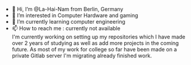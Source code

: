 - 👋 Hi, I’m @La-Hai-Nam from Berlin, Germany
- 👀 I’m interested in Computer Hardware and gaming
- 🌱 I’m currently learning computer engineering
- 📫 How to reach me : currently not available  
I'm currently working on setting up my repositories which I have made over 2 years of studying as well as add more projects in the coming future. As most of my work for college so far have been made on a private Gitlab server I'm migrating already finished work.

<!---
La-Hai-Nam/La-Hai-Nam is a ✨ special ✨ repository because its `README.md` (this file) appears on your GitHub profile.
You can click the Preview link to take a look at your changes.
--->
